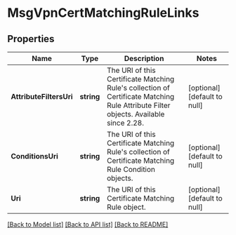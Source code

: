 # MsgVpnCertMatchingRuleLinks

## Properties
Name | Type | Description | Notes
------------ | ------------- | ------------- | -------------
**AttributeFiltersUri** | **string** | The URI of this Certificate Matching Rule&#x27;s collection of Certificate Matching Rule Attribute Filter objects. Available since 2.28. | [optional] [default to null]
**ConditionsUri** | **string** | The URI of this Certificate Matching Rule&#x27;s collection of Certificate Matching Rule Condition objects. | [optional] [default to null]
**Uri** | **string** | The URI of this Certificate Matching Rule object. | [optional] [default to null]

[[Back to Model list]](../README.md#documentation-for-models) [[Back to API list]](../README.md#documentation-for-api-endpoints) [[Back to README]](../README.md)

